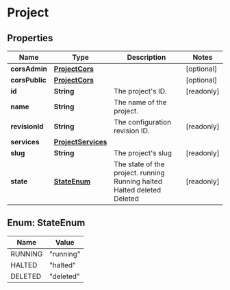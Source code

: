 

# Project


## Properties

| Name | Type | Description | Notes |
|------------ | ------------- | ------------- | -------------|
|**corsAdmin** | [**ProjectCors**](ProjectCors.md) |  |  [optional] |
|**corsPublic** | [**ProjectCors**](ProjectCors.md) |  |  [optional] |
|**id** | **String** | The project&#39;s ID. |  [readonly] |
|**name** | **String** | The name of the project. |  |
|**revisionId** | **String** | The configuration revision ID. |  [readonly] |
|**services** | [**ProjectServices**](ProjectServices.md) |  |  |
|**slug** | **String** | The project&#39;s slug |  [readonly] |
|**state** | [**StateEnum**](#StateEnum) | The state of the project. running Running halted Halted deleted Deleted |  [readonly] |



## Enum: StateEnum

| Name | Value |
|---- | -----|
| RUNNING | &quot;running&quot; |
| HALTED | &quot;halted&quot; |
| DELETED | &quot;deleted&quot; |



